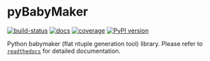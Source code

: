 # pyBabyMaker

[![build-status](https://app.travis-ci.com/umd-lhcb/pyBabyMaker.svg?build)](https://app.travis-ci.com/umd-lhcb/pyBabyMaker)
[![docs](https://readthedocs.org/projects/pybabymaker/badge/?version=latest)](https://pybabymaker.readthedocs.io/en/latest)
[![coverage](https://codecov.io/gh/umd-lhcb/pyBabyMaker/branch/master/graph/badge.svg)](https://codecov.io/gh/umd-lhcb/pyBabyMaker)
[![PyPI version](https://shields.io/pypi/v/pyBabyMaker)](https://pypi.org/project/pyBabyMaker)

Python babymaker (flat ntuple generation tool) library.
Please refer to [`readthedocs`](https://pybabymaker.readthedocs.io/en/latest) for detailed documentation.
